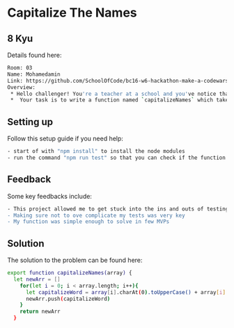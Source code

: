 
# Capitalize The Names

## 8 Kyu

Details found here:

```bash
Room: 03
Name: Mohamedamin
Link: https://github.com/SchoolOfCode/bc16-w6-hackathon-make-a-codewars-challenge-ma-amiin.git
Overview:
 * Hello challenger! You're a teacher at a school and you've notice that not all the names on the school register have been capitalized. 
 *  Your task is to write a function named `capitalizeNames` which takes in an array and returns back the array but with all the non-capitalized words having been capitalized
```


## Setting up

Follow this setup guide if you need help:

```bash
- start of with "npm install" to install the node modules
- run the command "npm run test" so that you can check if the function you write is right in real time 
```

## Feedback

Some key feedbacks include:

```bash
- This project allowed me to get stuck into the ins and outs of testing and it's importance 
- Making sure not to ove complicate my tests was very key
- My function was simple enough to solve in few MVPs
```
## Solution

The solution to the problem can be found here:

```bash
export function capitalizeNames(array) {
  let newArr = []
    for(let i = 0; i < array.length; i++){
      let capitalizeWord = array[i].charAt(0).toUpperCase() + array[i].slice(1);
      newArr.push(capitalizeWord)
    }
    return newArr
  }
```